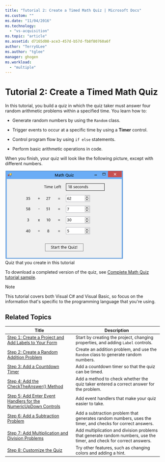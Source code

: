 ```yaml
---
title: "Tutorial 2: Create a Timed Math Quiz | Microsoft Docs"
ms.custom: ""
ms.date: "11/04/2016"
ms.technology: 
  - "vs-acquisition"
ms.topic: "article"
ms.assetid: d7165d08-ace3-457d-b57d-fb8f80760a6f
author: "TerryGLee"
ms.author: "tglee"
manager: ghogen
ms.workload: 
  - "multiple"
---
```

# Tutorial 2: Create a Timed Math Quiz
In this tutorial, you build a quiz in which the quiz taker must answer four random arithmetic problems within a specified time. You learn how to:  
  
-   Generate random numbers by using the `Random` class.  
  
-   Trigger events to occur at a specific time by using a **Timer** control.  
  
-   Control program flow by using `if else` statements.  
  
-   Perform basic arithmetic operations in code.  
  
 When you finish, your quiz will look like the following picture, except with different numbers.  
  
 ![Math quiz with four problems](../ide/media/express_finishedquiz.png "Express_FinishedQuiz")  
Quiz that you create in this tutorial  
  
 To download a completed version of the quiz, see [Complete Math Quiz tutorial sample](http://code.msdn.microsoft.com/Complete-Math-Quiz-8581813c).  
  
> [!NOTE]
>  This tutorial covers both Visual C# and Visual Basic, so focus on the information that's specific to the programming language that you're using.  
  
## Related Topics  
  
|Title|Description|  
|-----------|-----------------|  
|[Step 1: Create a Project and Add Labels to Your Form](../ide/step-1-create-a-project-and-add-labels-to-your-form.md)|Start by creating the project, changing properties, and adding `Label` controls.|  
|[Step 2: Create a Random Addition Problem](../ide/step-2-create-a-random-addition-problem.md)|Create an addition problem, and use the `Random` class to generate random numbers.|  
|[Step 3: Add a Countdown Timer](../ide/step-3-add-a-countdown-timer.md)|Add a countdown timer so that the quiz can be timed.|  
|[Step 4: Add the CheckTheAnswer() Method](../ide/step-4-add-the-checktheanswer-parens-method.md)|Add a method to check whether the quiz taker entered a correct answer for the problem.|  
|[Step 5: Add Enter Event Handlers for the NumericUpDown Controls](../ide/step-5-add-enter-event-handlers-for-the-numericupdown-controls.md)|Add event handlers that make your quiz easier to take.|  
|[Step 6: Add a Subtraction Problem](../ide/step-6-add-a-subtraction-problem.md)|Add a subtraction problem that generates random numbers, uses the timer, and checks for correct answers.|  
|[Step 7: Add Multiplication and Division Problems](../ide/step-7-add-multiplication-and-division-problems.md)|Add multiplication and division problems that generate random numbers, use the timer, and check for correct answers.|  
|[Step 8: Customize the Quiz](../ide/step-8-customize-the-quiz.md)|Try other features, such as changing colors and adding a hint.|